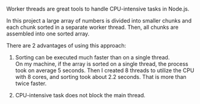 Worker threads are great tools to handle CPU-intensive tasks in Node.js.

In this project a large array of numbers is divided into smaller chunks and each chunk sorted in a separate worker thread. Then, all chunks are assembled into one sorted array.

There are 2 advantages of using this approach:
1. Sorting can be executed much faster than on a single thread.  
  On my machine, if the array is sorted on a single thread, the process took on average 5 seconds.
  Then I created 8 threads to utilize the CPU with 8 cores, and sorting took about 2.2 seconds. That is more than twice faster. 

2. CPU-intensive task does not block the main thread.
